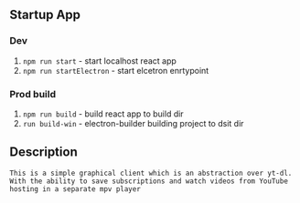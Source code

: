 ## Startup App

### **Dev**
  
1. `npm run start` - start localhost react app
2. `npm run startElectron` - start elcetron enrtypoint

### **Prod build**

1. `npm run build` - build react app to build dir
2. `run build-win` - electron-builder building project to dsit dir

## Description
```
This is a simple graphical client which is an abstraction over yt-dl.
With the ability to save subscriptions and watch videos from YouTube hosting in a separate mpv player
```
